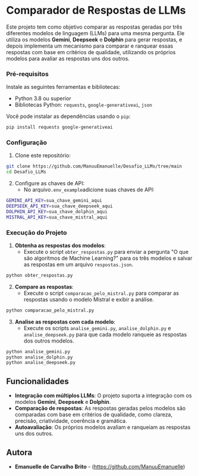 # Comparador de Respostas de LLMs

Este projeto tem como objetivo comparar as respostas geradas por três diferentes modelos de linguagem (LLMs) para uma mesma pergunta. Ele utiliza os modelos **Gemini**, **Deepseek** e **Dolphin** para gerar respostas, e depois implementa um mecanismo para comparar e ranquear essas respostas com base em critérios de qualidade, utilizando os próprios modelos para avaliar as respostas uns dos outros.

### Pré-requisitos

Instale as seguintes ferramentas e bibliotecas:

- Python 3.8 ou superior
- Bibliotecas Python: `requests`, `google-generativeai`, `json`

Você pode instalar as dependências usando o `pip`:

```bash
pip install requests google-generativeai 
```

### Configuração

1. Clone este repositório:

```bash
git clone https://github.com/ManuuEmanuelle/Desafio_LLMs/tree/main
cd Desafio_LLMs
```

2. Configure as chaves de API:
   - No arquivo`.env_example`adicione suas chaves de API:

```bash
GEMINI_API_KEY=sua_chave_gemini_aqui
DEEPSEEK_API_KEY=sua_chave_deepseek_aqui
DOLPHIN_API_KEY=sua_chave_dolphin_aqui
MISTRAL_API_KEY=sua_chave_mistral_aqui
```

### Execução do Projeto

1. **Obtenha as respostas dos modelos**:
   - Execute o script `obter_respostas.py` para enviar a pergunta "O que são algoritmos de Machine Learning?" para os três modelos e salvar as respostas em um arquivo `respostas.json`.

```bash
python obter_respostas.py
```

2. **Compare as respostas**:
   - Execute o script `comparacao_pelo_mistral.py` para comparar as respostas usando o modelo Mistral e exibir a análise.

```bash
python comparacao_pelo_mistral.py
```

3. **Analise as respostas com cada modelo**:
   - Execute os scripts `analise_gemini.py`, `analise_dolphin.py` e `analise_deepseek.py` para que cada modelo ranqueie as respostas dos outros modelos.

```bash
python analise_gemini.py
python analise_dolphin.py
python analise_deepseek.py
```

## Funcionalidades

- **Integração com múltiplos LLMs**: O projeto suporta a integração com os modelos **Gemini**, **Deepseek** e **Dolphin**.
- **Comparação de respostas**: As respostas geradas pelos modelos são comparadas com base em critérios de qualidade, como clareza, precisão, criatividade, coerência e gramática.
- **Autoavaliação**: Os próprios modelos avaliam e ranqueiam as respostas uns dos outros.


## Autora

- **Emanuelle de Carvalho Brito** - 
    (https://github.com/ManuuEmanuelle)

